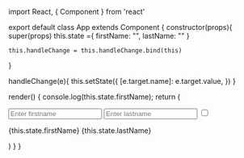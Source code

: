 import React, { Component } from 'react'

export default class App extends Component {
  constructor(props){
    super(props)
    this.state ={
      firstName: "",
      lastName: ""
    }

    this.handleChange = this.handleChange.bind(this)
  }

  handleChange(e){
    this.setState({
      [e.target.name]: e.target.value,
    })
  }

  render() {
    console.log(this.state.firstName);
    return (
      <div>
        <form>
          <input type="text" name="firstName" placeholder="Enter firstname" onChange={this.handleChange}/>
          <input type="text" name="lastName" placeholder="Enter lastname" onChange={this.handleChange}/>
          <input type="checkbox" />
          <p>{this.state.firstName} {this.state.lastName} </p>
        </form>
      </div>
    )
  }
}



